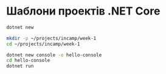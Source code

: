 # Шаблони проектів .NET Core

```bash
dotnet new
```

```bash
mkdir -p ~/projects/incamp/week-1
cd ~/projects/incamp/week-1

dotnet new console -o hello-console
cd hello-console
dotnet run
```



